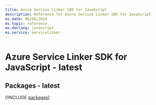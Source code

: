 ```yaml
---
title: Azure Service Linker SDK for JavaScript
description: Reference for Azure Service Linker SDK for JavaScript
ms.date: 06/06/2024
ms.topic: reference
ms.devlang: javascript
ms.service: servicelinker
---
```

# Azure Service Linker SDK for JavaScript - latest
## Packages - latest
[!INCLUDE [packages](service-linker-index.md)]